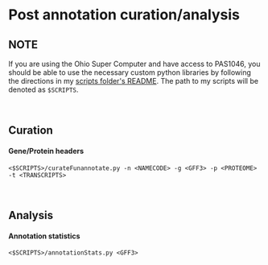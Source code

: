 # Post annotation curation/analysis

## NOTE
If you are using the Ohio Super Computer and have access to PAS1046, you should be able to use the necessary custom python libraries by following the directions in my [scripts folder's README](https://gitlab.com/xonq/scripts/-/blob/master/README.md). The path to my scripts will be denoted as `$SCRIPTS`.

<br />

## Curation

#### Gene/Protein headers
`<$SCRIPTS>/curateFunannotate.py -n <NAMECODE> -g <GFF3> -p <PROTEOME> -t <TRANSCRIPTS>`

<br />

## Analysis

#### Annotation statistics
`<$SCRIPTS>/annotationStats.py <GFF3>`
